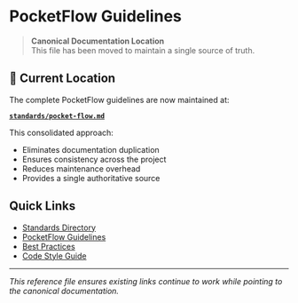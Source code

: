 # PocketFlow Guidelines

> **Canonical Documentation Location**  
> This file has been moved to maintain a single source of truth.

## 📍 Current Location

The complete PocketFlow guidelines are now maintained at:

**[`standards/pocket-flow.md`](../standards/pocket-flow.md)**

This consolidated approach:
- Eliminates documentation duplication
- Ensures consistency across the project
- Reduces maintenance overhead
- Provides a single authoritative source

## Quick Links

- [Standards Directory](../standards/)
- [PocketFlow Guidelines](../standards/pocket-flow.md)
- [Best Practices](../standards/best-practices.md)
- [Code Style Guide](../standards/code-style.md)

---

*This reference file ensures existing links continue to work while pointing to the canonical documentation.*
